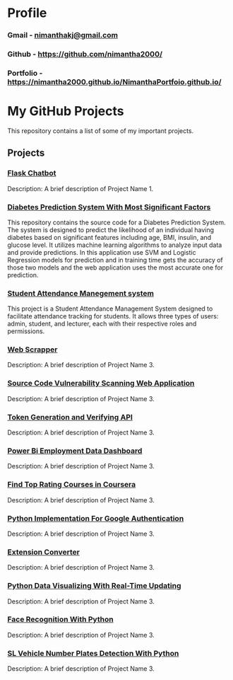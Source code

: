 # Profile
### Gmail - nimanthakj@gmail.com
### Github - https://github.com/nimantha2000/
### Portfolio - https://nimantha2000.github.io/NimanthaPortfoio.github.io/

# My GitHub Projects

This repository contains a list of some of my important projects.

## Projects

### [Flask Chatbot](https://github.com/nimantha2000/Flask-Chatbot-with-ML)
Description: A brief description of Project Name 1.

### [Diabetes Prediction System With Most Significant Factors](https://github.com/nimantha2000/Diabetes_Prediction_system_FYP)
This repository contains the source code for a Diabetes Prediction System. The system is designed to predict the likelihood of an individual having diabetes based on significant features including age, BMI, insulin, and glucose level. It utilizes machine learning algorithms to analyze input data and provide predictions. In this application use SVM and Logistic Regression models for prediction and in training time gets the accuracy of those two models and the web application uses the most accurate one for prediction.
### [Student Attendance Manegement system](https://github.com/nimantha2000/student_attendents_manegement_System)
This project is a Student Attendance Management System designed to facilitate attendance tracking for students. It allows three types of users: admin, student, and lecturer, each with their respective roles and permissions.

### [Web Scrapper](https://github.com/nimantha2000/WebScrapper_UsingPython )
Description: A brief description of Project Name 3.

### [Source Code Vulnerability Scanning Web Application](https://github.com/nimantha2000/source-Code-Vulnerability-scanning-web-application )
Description: A brief description of Project Name 3.

### [Token Generation and Verifying API](https://github.com/nimantha2000/Simpale-Token-Generating-and-Verifying-API)
Description: A brief description of Project Name 3.

### [Power Bi Employment Data Dashboard](https://github.com/nimantha2000/PowerBI_EmployeeDataDashboard )
Description: A brief description of Project Name 3.

### [Find Top Rating Courses in Coursera](https://github.com/nimantha2000/Find_Top_Most_Courses_In_Coursera )
Description: A brief description of Project Name 3.

### [Python Implementation For Google Authentication](https://github.com/nimantha2000/Python_Implementation_part_For_Google_Authentication)
Description: A brief description of Project Name 3.

### [Extension Converter](https://github.com/nimantha2000/Extension_Converter)
Description: A brief description of Project Name 3.

### [Python Data Visualizing With Real-Time Updating](https://github.com/nimantha2000/Python_data_visualizing_with_real_time_updating)
Description: A brief description of Project Name 3.


### [Face Recognition With Python](https://github.com/nimantha2000/Face_Recognition_With_Python)
Description: A brief description of Project Name 3.

### [SL Vehicle Number Plates Detection With Python](https://github.com/nimantha2000/SL_Vehical_Number_Plates_Detection_With_Python )
Description: A brief description of Project Name 3.

